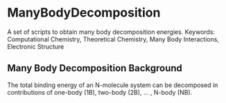# ManyBodyDecomposition
A set of scripts to obtain many body decomposition energies. 
Keywords: Computational Chemistry, Theoretical Chemistry, Many Body Interactions, Electronic Structure

## Many Body Decomposition Background
The total binding energy of an N-molecule system can be decomposed in contributions of one-body (1B), two-body (2B), ... , N-body (NB). 
